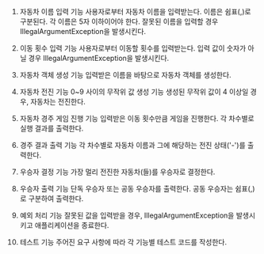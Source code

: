 1. 자동차 이름 입력 기능
   사용자로부터 자동차 이름을 입력받는다.
   이름은 쉼표(,)로 구분된다.
   각 이름은 5자 이하이어야 한다.
   잘못된 이름을 입력할 경우 IllegalArgumentException을 발생시킨다.

2. 이동 횟수 입력 기능
   사용자로부터 이동할 횟수를 입력받는다.
   입력 값이 숫자가 아닐 경우 IllegalArgumentException을 발생시킨다.

3. 자동차 객체 생성 기능
   입력받은 이름을 바탕으로 자동차 객체를 생성한다.

4. 자동차 전진 기능
   0~9 사이의 무작위 값 생성 기능
   생성된 무작위 값이 4 이상일 경우, 자동차는 전진한다.

5. 자동차 경주 게임 진행 기능
   입력받은 이동 횟수만큼 게임을 진행한다.
   각 차수별로 실행 결과를 출력한다.

6. 경주 결과 출력 기능
   각 차수별로 자동차 이름과 그에 해당하는 전진 상태('-')를 출력한다.

7. 우승자 결정 기능
   가장 멀리 전진한 자동차(들)를 우승자로 결정한다.

8. 우승자 출력 기능
   단독 우승자 또는 공동 우승자를 출력한다. 공동 우승자는 쉼표(,)로 구분하여 출력한다.

9. 예외 처리 기능
   잘못된 값을 입력받을 경우, IllegalArgumentException을 발생시키고 애플리케이션을 종료한다.

10. 테스트 기능
    주어진 요구 사항에 따라 각 기능별 테스트 코드를 작성한다.